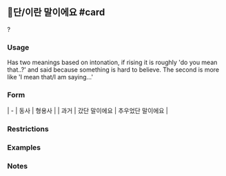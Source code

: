 ## 단/이란 말이에요 #card
?
### Usage
Has two meanings based on intonation, if rising it is roughly 'do you mean that..?' and said because something is hard to believe. The second is more like 'I mean that/I am saying...'
### Form
| - | 동사 | 형용사 |
| 과거 | 갔단 말이에요 | 추우었단 말이에요 |
### Restrictions
### Examples
### Notes
